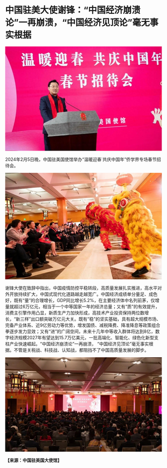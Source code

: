 # 中国驻美大使谢锋：“中国经济崩溃论”一再崩溃，“中国经济见顶论”毫无事实根据

![82159eadcedb3710742736287fd5189d.jpg](https://raw.githubusercontent.com/qqhsx/qqnews_image/main/2024/02/06/中国驻美大使谢锋：“中国经济崩溃论”一再崩溃，“中国经济见顶论”毫无事实根据/82159eadcedb3710742736287fd5189d.jpg)

2024年2月5日晚，中国驻美国使馆举办“温暖迎春˙共庆中国年”侨学界专场春节招待会。

![f52ad9d0a6395858487f8ced534a7369.jpg](https://raw.githubusercontent.com/qqhsx/qqnews_image/main/2024/02/06/中国驻美大使谢锋：“中国经济崩溃论”一再崩溃，“中国经济见顶论”毫无事实根据/f52ad9d0a6395858487f8ced534a7369.jpg)

谢锋大使在致辞中指出，中国疫情防控平稳转段，高质量发展扎实推进，高水平对外开放持续扩大，中国式现代化道路越走越宽广。中国经济成绩单分量足、成色好，既有“量”的合理增长，GDP同比增长5.2%，在主要经济体中名列前茅，仅增量就超过6万亿元，相当于一个中等国家一年的经济总量；又有“质”的有效提升，消费主引擎作用凸显，新质生产力加快形成，高技术产业投资保持两位数增长，“新三样”出口额突破万亿元大关。既有“稳”的坚实基础，具有超大规模市场、完备产业体系、近9亿劳动力等优势，增发国债、减税降费、降准降息等政策组合拳逐步发力显效；又有“进”的广阔空间，未来十几年中等收入群体将达到8亿，数字经济规模2027年有望达到15.7万亿美元，一批高端化、智能化、绿色化新型支柱产业快速崛起。“中国经济崩溃论”一再崩溃，
“中国经济见顶论”毫无事实根据。不管是关税战、科技战、认知战，都阻挡不了中国高质量发展的脚步。

![a5443421773ec2cb57f0c1eb6b2f8fd9.jpg](https://raw.githubusercontent.com/qqhsx/qqnews_image/main/2024/02/06/中国驻美大使谢锋：“中国经济崩溃论”一再崩溃，“中国经济见顶论”毫无事实根据/a5443421773ec2cb57f0c1eb6b2f8fd9.jpg)

**【来源：中国驻美国大使馆】**

